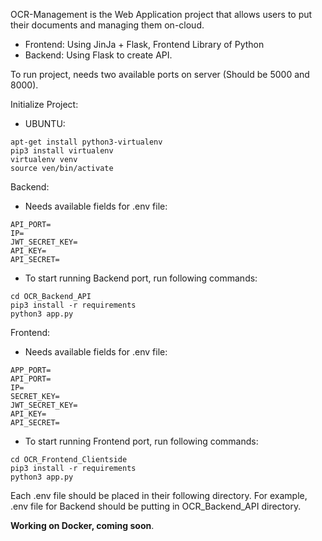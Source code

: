 OCR-Management is the Web Application project that allows users to put their documents and managing them on-cloud.

- Frontend: Using JinJa + Flask, Frontend Library of Python
- Backend: Using Flask to create API.

To run project, needs two available ports on server (Should be 5000 and 8000).

Initialize Project:

- UBUNTU:
```
apt-get install python3-virtualenv
pip3 install virtualenv
virtualenv venv
source ven/bin/activate
```
Backend:
- Needs available fields for .env file:
```
API_PORT=
IP=
JWT_SECRET_KEY=
API_KEY=
API_SECRET=
```
- To start running Backend port, run following commands:
```
cd OCR_Backend_API
pip3 install -r requirements
python3 app.py
```

Frontend:
- Needs available fields for .env file:
```
APP_PORT=
API_PORT=
IP=
SECRET_KEY=
JWT_SECRET_KEY=
API_KEY=
API_SECRET=
```
- To start running Frontend port, run following commands:
```
cd OCR_Frontend_Clientside
pip3 install -r requirements
python3 app.py
```

Each .env file should be placed in their following directory. For example, .env file for Backend should be putting in OCR_Backend_API directory.

**Working on Docker, coming soon**.
